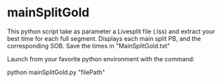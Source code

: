 # mainSplitGold

This python script take as parameter a Livesplit file (.lss) and extract your best time for each full segment.
Displays each main split PB, and the corresponding SOB.
Save the times in "MainSplitGold.txt"

Launch from your favorite python environment with the command:

python mainSplitGold.py "filePath"
